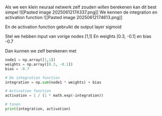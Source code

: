 Als we een klein neuraal netwerk zelf zouden willen berekenen kan dit best simpel
![[Pasted image 20250612174337.png]]
We kennen de integration en activation function
![[Pasted image 20250612174613.png]]

En de activation function gebruikt de output layer sigmoid

Stel we hebben input van vorige nodes \[1,1]
En weights \[0.3, -0.1]
en bias -0.7

Dan kunnen we zelf berekenen met
```python
node1 = np.array([1,1])
weights = np.array([0.3, -0.1])
bias = -0.7

# De integration function
integration = np.sum(node1 * weights) + bias

# Activation function
activation = 1 / (1 * math.exp(-integration))

# tonen
print(integration, activation)
```